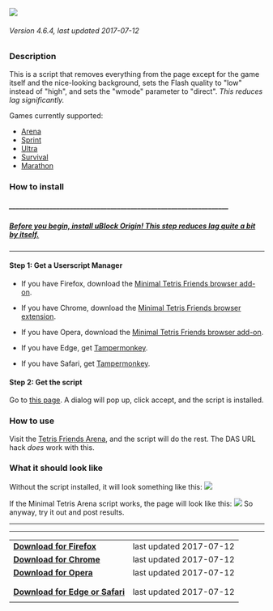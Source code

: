  ![](http://i.imgur.com/1njY7qe.png)
###### Version 4.6.4, last updated 2017-07-12

### Description
This is a script that removes everything from the page except for the game itself and the nice-looking background, sets the Flash quality to "low" instead of "high", and sets the "wmode" parameter to "direct". *This reduces lag significantly.*

Games currently supported:
* [Arena](http://www.tetrisfriends.com/games/Live/game.php)
* [Sprint](http://www.tetrisfriends.com/games/Sprint/game.php)
* [Ultra](http://www.tetrisfriends.com/games/Ultra/game.php)
* [Survival](http://www.tetrisfriends.com/games/Survival/game.php)
* [Marathon](http://www.tetrisfriends.com/games/Marathon/game.php)

### How to install

##### _________________________________________________________________
##### **[Before you begin, install uBlock Origin! This step reduces lag quite a bit by itself.](https://github.com/gorhill/uBlock/#chromium)**
___

#### Step 1: Get a Userscript Manager
* If you have Firefox, download the [Minimal Tetris Friends browser add-on](https://addons.mozilla.org/firefox/addon/mtf/).

* If you have Chrome, download the [Minimal Tetris Friends browser extension](https://chrome.google.com/webstore/detail/minimal-tetris-friends/jmcfgfebjmfodjnmgicmkpkbpbfelhki).

* If you have Opera, download the [Minimal Tetris Friends browser add-on](https://addons.opera.com/extensions/details/minimal-tetris-friends/).

* If you have Edge, get [Tampermonkey](https://www.microsoft.com/store/apps/9NBLGGH5162S).

* If you have Safari, get [Tampermonkey](https://safari.tampermonkey.net/tampermonkey.safariextz).

#### Step 2: Get the script
Go to [this page](https://raw.githubusercontent.com/morningpee/mtf/4.6.4/mtf.user.js). A dialog will pop up, click accept, and the script is installed.

### How to use

Visit the [Tetris Friends Arena](http://www.tetrisfriends.com/games/Live/game.php), and the script will do the rest. The DAS URL hack *does* work with this.

### What it should look like
Without the script installed, it will look something like this:
![](http://i.imgur.com/08BJLH4.png)

If the Minimal Tetris Arena script works, the page will look like this:
![](http://i.imgur.com/RL8nTBB.png)
So anyway, try it out and post results.

---
---
|||
--- | ---:
**[Download for Firefox](https://addons.mozilla.org/firefox/addon/mtf/)** | last updated 2017-07-12 |
**[Download for Chrome](https://chrome.google.com/webstore/detail/minimal-tetris-friends/jmcfgfebjmfodjnmgicmkpkbpbfelhki)** | last updated 2017-07-12 |
**[Download for Opera](https://addons.opera.com/en/extensions/details/minimal-tetris-friends/)** | last updated 2017-07-12 |
|||
|||
**[Download for Edge or Safari](https://raw.githubusercontent.com/morningpee/mtf/4.6.4/mtf.user.js)** | last updated 2017-07-12 |
|||size=1]last updated 2017-07-12[/size]
